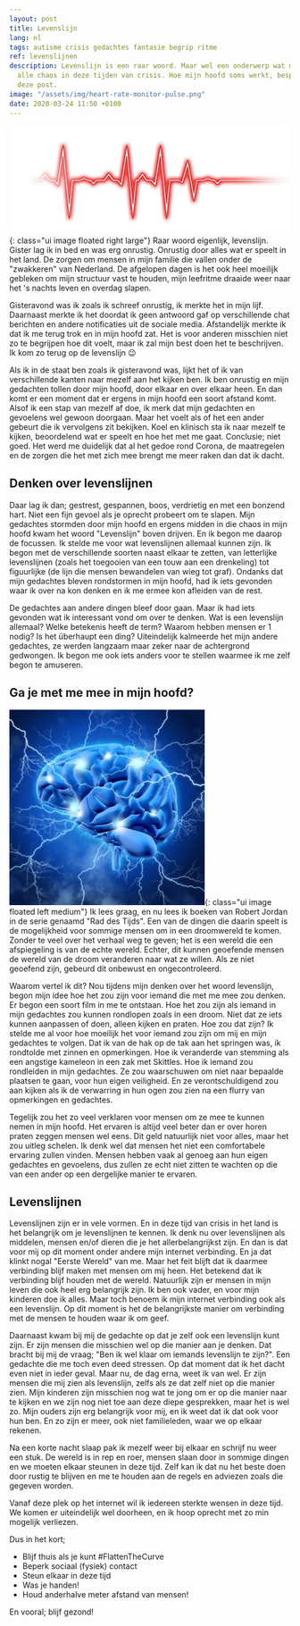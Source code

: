 ```yaml
---
layout: post
title: Levenslijn
lang: nl
tags: autisme crisis gedachtes fantasie begrip ritme
ref: levenslijnen
description: Levenslijn is een raar woord. Maar wel een onderwerp wat me afleid van
  alle chaos in deze tijden van crisis. Hoe mijn hoofd soms werkt, bespreek ik in
  deze post.
image: "/assets/img/heart-rate-monitor-pulse.png"
date: 2020-03-24 11:50 +0100
---
```

![Levenslijn](/assets/img/heart-rate-monitor-pulse.png){: class="ui image floated right large"}
Raar woord eigenlijk, levenslijn. Gister lag ik in bed en was erg onrustig. Onrustig door alles wat er speelt in het land. De zorgen om mensen in mijn familie die vallen onder de "zwakkeren" van Nederland. De afgelopen dagen is het ook heel moeilijk gebleken om mijn structuur vast te houden, mijn leefritme draaide weer naar het 's nachts leven en overdag slapen.

Gisteravond was ik zoals ik schreef onrustig, ik merkte het in mijn lijf. Daarnaast merkte ik het doordat ik geen antwoord gaf op verschillende chat berichten en andere notificaties uit de sociale media. Afstandelijk merkte ik dat ik me terug trok en in mijn hoofd zat. Het is voor anderen misschien niet zo te begrijpen hoe dit voelt, maar ik zal mijn best doen het te beschrijven. Ik kom zo terug op de levenslijn :wink:

Als ik in de staat ben zoals ik gisteravond was, lijkt het of ik van verschillende kanten naar mezelf aan het kijken ben. Ik ben onrustig en mijn gedachten tollen door mijn hoofd, door elkaar en over elkaar heen. En dan komt er een moment dat er ergens in mijn hoofd een soort afstand komt. Alsof ik een stap van mezelf af doe, ik merk dat mijn gedachten en gevoelens wel gewoon doorgaan. Maar het voelt als of het een ander gebeurt die ik vervolgens zit bekijken. Koel en klinisch sta ik naar mezelf te kijken, beoordelend wat er speelt en hoe het met me gaat. Conclusie; niet goed. Het werd me duidelijk dat al het gedoe rond Corona, de maatregelen en de zorgen die het met zich mee brengt me meer raken dan dat ik dacht.

## Denken over levenslijnen

Daar lag ik dan; gestrest, gespannen, boos, verdrietig en met een bonzend hart. Niet een fijn gevoel als je oprecht probeert om te slapen. Mijn gedachtes stormden door mijn hoofd en ergens midden in die chaos in mijn hoofd kwam het woord "Levenslijn" boven drijven. En ik begon me daarop de focussen. Ik stelde me voor wat levenslijnen allemaal kunnen zijn. Ik begon met de verschillende soorten naast elkaar te zetten, van letterlijke levenslijnen (zoals het toegooien van een touw aan een drenkeling) tot figuurlijke (de lijn die mensen bewandelen van wieg tot graf). Ondanks dat mijn gedachtes bleven rondstormen in mijn hoofd, had ik iets gevonden waar ik over na kon denken en ik me ermee kon afleiden van de rest.

De gedachtes aan andere dingen bleef door gaan. Maar ik had iets gevonden wat ik interessant vond om over te denken. Wat is een levenslijn allemaal? Welke betekenis heeft de term? Waarom hebben mensen er 1 nodig? Is het überhaupt een ding? Uiteindelijk kalmeerde het mijn andere gedachtes, ze werden langzaam maar zeker naar de achtergrond gedwongen. Ik begon me ook iets anders voor te stellen waarmee ik me zelf begon te amuseren.

## Ga je met me mee in mijn hoofd?
![In mijn hoofd](/assets/img/a-blue-brain-with-lightning-bolts.jpg){: class="ui image floated left medium"}
Ik lees graag, en nu lees ik boeken van Robert Jordan in de serie genaamd "Rad des Tijds". Een van de dingen die daarin speelt is de mogelijkheid voor sommige mensen om in een droomwereld te komen. Zonder te veel over het verhaal weg te geven; het is een wereld die een afspiegeling is van de echte wereld. Echter, dit kunnen geoefende mensen de wereld van de droom veranderen naar wat ze willen. Als ze niet geoefend zijn, gebeurd dit onbewust en ongecontroleerd.

Waarom vertel ik dit? Nou tijdens mijn denken over het woord levenslijn, begon mijn idee hoe het zou zijn voor iemand die met me mee zou denken. Er begon een soort film in me te ontstaan. Hoe het zou zijn als iemand in mijn gedachtes zou kunnen rondlopen zoals in een droom. Niet dat ze iets kunnen aanpassen of doen, alleen kijken en praten. Hoe zou dat zijn? Ik stelde me al voor hoe moeilijk het voor iemand zou zijn om mij en mijn gedachtes te volgen. Dat ik van de hak op de tak aan het springen was, ik rondtolde met zinnen en opmerkingen. Hoe ik veranderde van stemming als een angstige kameleon in een zak met Skittles. Hoe ik iemand zou rondleiden in mijn gedachtes. Ze zou waarschuwen om niet naar bepaalde plaatsen te gaan, voor hun eigen veiligheid. En ze verontschuldigend zou aan kijken als ik de verwarring in hun ogen zou zien na een flurry van opmerkingen en gedachtes.

Tegelijk zou het zo veel verklaren voor mensen om ze mee te kunnen nemen in mijn hoofd. Het ervaren is altijd veel beter dan er over horen praten zeggen mensen wel eens. Dit geld natuurlijk niet voor alles, maar het zou uitleg schelen. Ik denk wel dat mensen het niet een comfortabele ervaring zullen vinden. Mensen hebben vaak al genoeg aan hun eigen gedachtes en gevoelens, dus zullen ze echt niet zitten te wachten op die van een ander op een dergelijke manier te ervaren.

## Levenslijnen

Levenslijnen zijn er in vele vormen. En in deze tijd van crisis in het land is het belangrijk om je levenslijnen te kennen. Ik denk nu over levenslijnen als middelen, mensen en/of dieren die je het allerbelangrijkst zijn. En dan is dat voor mij op dit moment onder andere mijn internet verbinding. En ja dat klinkt nogal "Eerste Wereld" van me. Maar het feit blijft dat ik daarmee verbinding blijf maken met mensen om mij heen. Het betekend dat ik verbinding blijf houden met de wereld. Natuurlijk zijn er mensen in mijn leven die ook heel erg belangrijk zijn. Ik ben ook vader, en voor mijn kinderen doe ik alles. Maar toch benoem ik mijn internet verbinding ook als een levenslijn. Op dit moment is het de belangrijkste manier om verbinding met de mensen te houden waar ik om geef.

Daarnaast kwam bij mij de gedachte op dat je zelf ook een levenslijn kunt zijn. Er zijn mensen die misschien wel op die manier aan je denken. Dat bracht bij mij de vraag; "Ben ik wel klaar om iemands levenslijn te zijn?". Een gedachte die me toch even deed stressen. Op dat moment dat ik het dacht even niet in ieder geval. Maar nu, de dag erna, weet ik van wel. Er zijn mensen die mij zien als levenslijn, zelfs als ze dat zelf niet op die manier zien. Mijn kinderen zijn misschien nog wat te jong om er op die manier naar te kijken en we zijn nog niet toe aan deze diepe gesprekken, maar het is wel zo. Mijn ouders zijn erg belangrijk voor mij, en ik weet dat ik dat ook voor hun ben. En zo zijn er meer, ook niet familieleden, waar we op elkaar rekenen.

Na een korte nacht slaap pak ik mezelf weer bij elkaar en schrijf nu weer een stuk. De wereld is in rep en roer, mensen slaan door in sommige dingen en we moeten elkaar steunen in deze tijd. Zelf kan ik dat nu het beste doen door rustig te blijven en me te houden aan de regels en adviezen zoals die gegeven worden.

Vanaf deze plek op het internet wil ik iedereen sterkte wensen in deze tijd. We komen er uiteindelijk wel doorheen, en ik hoop oprecht met zo min mogelijk verliezen.

Dus in het kort;

- Blijf thuis als je kunt #FlattenTheCurve
- Beperk sociaal (fysiek) contact
- Steun elkaar in deze tijd
- Was je handen!
- Houd anderhalve meter afstand van mensen!

En vooral; blijf gezond!
